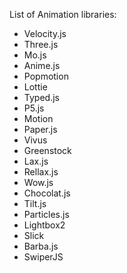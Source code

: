 List of Animation libraries:

- Velocity.js
- Three.js
- Mo.js
- Anime.js
- Popmotion
- Lottie
- Typed.js
- P5.js
- Motion
- Paper.js
- Vivus
- Greenstock
- Lax.js
- Rellax.js
- Wow.js
- Chocolat.js
- Tilt.js
- Particles.js
- Lightbox2
- Slick
- Barba.js
- SwiperJS